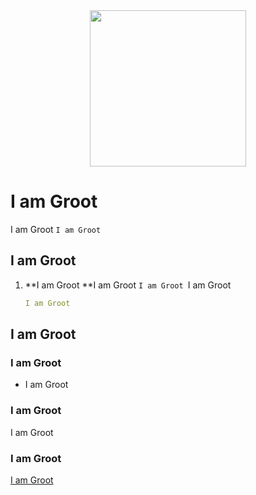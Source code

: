 <div align="center">
<img src="http://www.pngall.com/wp-content/uploads/4/Baby-Groot-Transparent.png" width="250"></img>
</div>

# I am Groot 

I am Groot `I am Groot `

## I am Groot 

1.  **I am Groot **I am Groot `I am Groot `I am Groot 

    ```yml
    I am Groot 
    ```

## I am Groot 

### I am Groot 

-   I am Groot 

### I am Groot 

I am Groot 

### I am Groot 

[I am Groot ](./LICENSE)

